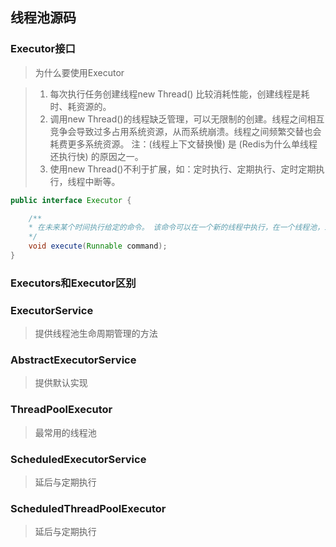 ## 线程池源码

### Executor接口
> 为什么要使用Executor

> 1. 每次执行任务创建线程new Thread() 比较消耗性能，创建线程是耗时、耗资源的。
> 2. 调用new Thread()的线程缺乏管理，可以无限制的创建。线程之间相互竞争会导致过多占用系统资源，从而系统崩溃。线程之间频繁交替也会耗费更多系统资源。
> 注：(线程上下文替换慢) 是 (Redis为什么单线程还执行快) 的原因之一。
> 3. 使用new Thread()不利于扩展，如：定时执行、定期执行、定时定期执行，线程中断等。

```java
public interface Executor {

    /**
    * 在未来某个时间执行给定的命令。 该命令可以在一个新的线程中执行，在一个线程池，或者调用线程，在酌情Executor执行。
    */
    void execute(Runnable command);
}
```

### Executors和Executor区别


### ExecutorService
> 提供线程池生命周期管理的方法

### AbstractExecutorService
> 提供默认实现

### ThreadPoolExecutor
> 最常用的线程池


### ScheduledExecutorService
> 延后与定期执行

### ScheduledThreadPoolExecutor
> 延后与定期执行
